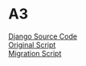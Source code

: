 # A3
[Django Source Code](https://github.com/cps847-group6/A3/tree/pt2/mysite) <br />
[Original Script](https://github.com/cps847-group6/A3/blob/pt2/mysite/polls/migrations/0001_initial.py) <br />
[Migration Script](https://github.com/cps847-group6/A3/blob/pt2/mysite/polls/migrations/0002_question_owner_id.py) <br />

